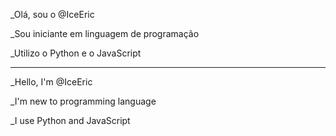  _Olá, sou o @IceEric
 
 _Sou iniciante em linguagem de programação
 
 _Utilizo o Python e o JavaScript

----------------------------------------------------

 _Hello, I'm @IceEric

 _I'm new to programming language

 _I use Python and JavaScript
